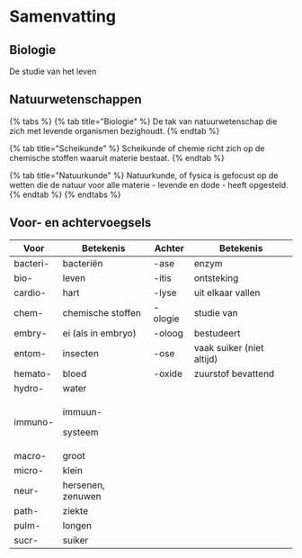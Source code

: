 # Samenvatting

## Biologie

De studie van het leven

## Natuurwetenschappen

{% tabs %}
{% tab title="Biologie" %}
De tak van natuurwetenschap die zich met levende organismen bezighoudt.
{% endtab %}

{% tab title="Scheikunde" %}
Scheikunde of chemie richt zich op de chemische stoffen waaruit materie bestaat.
{% endtab %}

{% tab title="Natuurkunde" %}
Natuurkunde, of fysica is gefocust op de wetten die de natuur voor alle materie - levende en dode - heeft opgesteld.
{% endtab %}
{% endtabs %}

## Voor- en achtervoegsels

| Voor     | Betekenis                     | Achter  | Betekenis                 |
| -------- | ----------------------------- | ------- | ------------------------- |
| bacteri- | bacteriën                     | -ase    | enzym                     |
| bio-     | leven                         | -itis   | ontsteking                |
| cardio-  | hart                          | -lyse   | uit elkaar vallen         |
| chem-    | chemische stoffen             | -ologie | studie van                |
| embry-   | ei (als in embryo)            | -oloog  | bestudeert                |
| entom-   | insecten                      | -ose    | vaak suiker (niet altijd) |
| hemato-  | bloed                         | -oxide  | zuurstof bevattend        |
| hydro-   | water                         |         |                           |
| immuno-  | <p>immuun- </p><p>systeem</p> |         |                           |
| macro-   | groot                         |         |                           |
| micro-   | klein                         |         |                           |
| neur-    | hersenen, zenuwen             |         |                           |
| path-    | ziekte                        |         |                           |
| pulm-    | longen                        |         |                           |
| sucr-    | suiker                        |         |                           |
